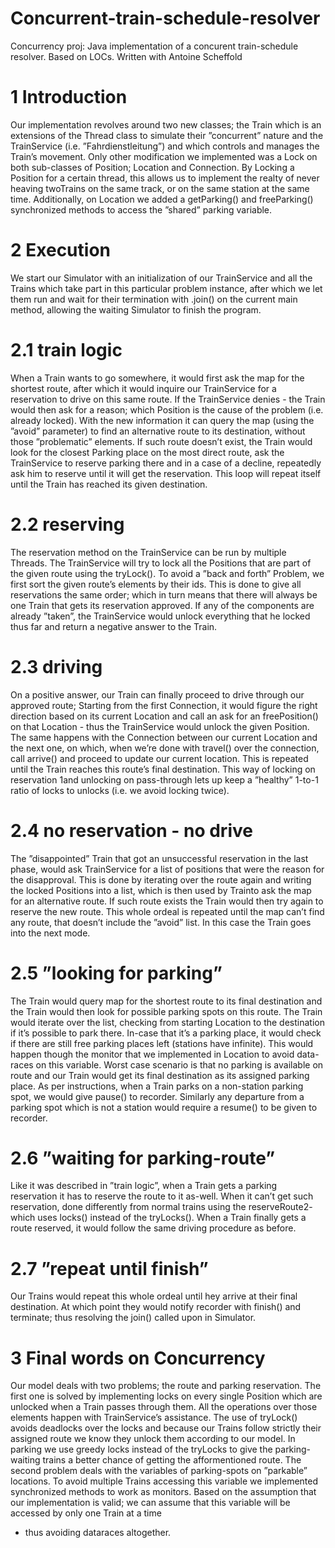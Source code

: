 # Concurrent-train-schedule-resolver
Concurrency proj: Java implementation of a concurent train-schedule resolver. Based on LOCs. Written with Antoine Scheffold 
# 1 Introduction
Our implementation revolves around two new classes; the Train which is an extensions of the Thread
class to simulate their ”concurrent” nature and the TrainService (i.e. ”Fahrdienstleitung”) and which
controls and manages the Train’s movement.
Only other modification we implemented was a Lock on both sub-classes of Position; Location and
Connection. By Locking a Position for a certain thread, this allows us to implement the realty of
never heaving twoTrains on the same track, or on the same station at the same time. Additionally, on
Location we added a getParking() and freeParking() synchronized methods to access the ”shared”
parking variable.
# 2 Execution
We start our Simulator with an initialization of our TrainService and all the Trains which take part
in this particular problem instance, after which we let them run and wait for their termination with
.join() on the current main method, allowing the waiting Simulator to finish the program.
# 2.1 train logic
When a Train wants to go somewhere, it would first ask the map for the shortest route, after which
it would inquire our TrainService for a reservation to drive on this same route. If the TrainService
denies - the Train would then ask for a reason; which Position is the cause of the problem (i.e. already
locked). With the new information it can query the map (using the ”avoid” parameter) to find an
alternative route to its destination, without those ”problematic” elements. If such route doesn’t exist,
the Train would look for the closest Parking place on the most direct route, ask the TrainService
to reserve parking there and in a case of a decline, repeatedly ask him to reserve until it will get the
reservation. This loop will repeat itself until the Train has reached its given destination.
# 2.2 reserving
The reservation method on the TrainService can be run by multiple Threads. The TrainService
will try to lock all the Positions that are part of the given route using the tryLock(). To avoid a
”back and forth” Problem, we first sort the given route’s elements by their ids. This is done to give
all reservations the same order; which in turn means that there will always be one Train that gets its
reservation approved. If any of the components are already ”taken”, the TrainService would unlock
everything that he locked thus far and return a negative answer to the Train.
# 2.3 driving
On a positive answer, our Train can finally proceed to drive through our approved route; Starting from
the first Connection, it would figure the right direction based on its current Location and call an ask
for an freePosition() on that Location - thus the TrainService would unlock the given Position. The
same happens with the Connection between our current Location and the next one, on which, when
we’re done with travel() over the connection, call arrive() and proceed to update our current location.
This is repeated until the Train reaches this route’s final destination. This way of locking on reservation
1and unlocking on pass-through lets up keep a ”healthy” 1-to-1 ratio of locks to unlocks (i.e. we avoid
locking twice).
# 2.4 no reservation - no drive
The ”disappointed” Train that got an unsuccessful reservation in the last phase, would ask TrainService
for a list of positions that were the reason for the disapproval. This is done by iterating over the route
again and writing the locked Positions into a list, which is then used by Trainto ask the map for an
alternative route. If such route exists the Train would then try again to reserve the new route. This
whole ordeal is repeated until the map can’t find any route, that doesn’t include the ”avoid” list. In this
case the Train goes into the next mode.
# 2.5 ”looking for parking”
The Train would query map for the shortest route to its final destination and the Train would then look
for possible parking spots on this route. The Train would iterate over the list, checking from starting
Location to the destination if it’s possible to park there. In-case that it’s a parking place, it would
check if there are still free parking places left (stations have infinite). This would happen though the
monitor that we implemented in Location to avoid data-races on this variable. Worst case scenario is
that no parking is available on route and our Train would get its final destination as its assigned parking
place. As per instructions, when a Train parks on a non-station parking spot, we would give pause() to
recorder. Similarly any departure from a parking spot which is not a station would require a resume()
to be given to recorder.
# 2.6 ”waiting for parking-route”
Like it was described in ”train logic”, when a Train gets a parking reservation it has to reserve the
route to it as-well. When it can’t get such reservation, done differently from normal trains using the
reserveRoute2- which uses locks() instead of the tryLocks(). When a Train finally gets a route reserved,
it would follow the same driving procedure as before.
# 2.7 ”repeat until finish”
Our Trains would repeat this whole ordeal until hey arrive at their final destination. At which point they
would notify recorder with finish() and terminate; thus resolving the join() called upon in Simulator.
# 3 Final words on Concurrency
Our model deals with two problems; the route and parking reservation. The first one is solved by
implementing locks on every single Position which are unlocked when a Train passes through them.
All the operations over those elements happen with TrainService’s assistance. The use of tryLock()
avoids deadlocks over the locks and because our Trains follow strictly their assigned route we know they
unlock them according to our model. In parking we use greedy locks instead of the tryLocks to give the
parking-waiting trains a better chance of getting the afformentioned route. The second problem deals
with the variables of parking-spots on ”parkable” locations. To avoid multiple Trains accessing this
variable we implemented synchronized methods to work as monitors. Based on the assumption that our
implementation is valid; we can assume that this variable will be accessed by only one Train at a time
- thus avoiding dataraces altogether.

